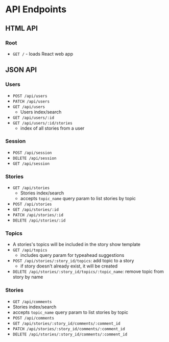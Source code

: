 # API Endpoints

## HTML API

### Root

- `GET /` - loads React web app

## JSON API

### Users

- `POST /api/users`
- `PATCH /api/users`
- `GET /api/users`
  - Users index/search
- `GET /api/users/:id`
- `GET /api/users/:id/stories`
  - index of all stories from a user

### Session

- `POST /api/session`
- `DELETE /api/session`
- `GET /api/session`


### Stories

- `GET /api/stories`
  - Stories index/search
  - accepts `topic_name` query param to list stories by topic
- `POST /api/stories`
- `GET /api/stories/:id`
- `PATCH /api/stories/:id`
- `DELETE /api/stories/:id`

### Topics

- A stories's topics will be included in the story show template
- `GET /api/topics`
  - includes query param for typeahead suggestions
- `POST /api/stories/:story_id/topics`: add topic to a story
  - if story doesn't already exist, it will be created
- `DELETE /api/stories/:story_id/topics/:topic_name`: remove topic from story by
  name

### Stories

- `GET /api/comments`
- Stories index/search
- accepts `topic_name` query param to list stories by topic
- `POST /api/comments`
- `GET /api/stories/:story_id/comments/:comment_id`
- `PATCH /api/stories/:story_id/comments/:comment_id`
- `DELETE /api/stories/:story_id/comments/:comment_id`
